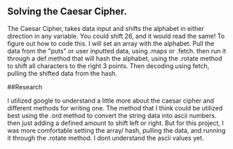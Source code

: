 ## Solving the Caesar Cipher.

 The Caesar Cipher, takes data input and shifts the alphabet in either direction in any variable.  You could shift 26, and it would read the same!  To figure out how to code this.  I will set an array with the alphabet.  Pull the data from the "puts" or user inputted data, using .maps or .fetch.  then run it through a def method that will hash the alphabet, using the .rotate method to shift all characters to the right 3 points.  Then decoding using fetch, pulling the shifted data from the hash. 

 ##Research

 I utilized google to understand a little more about the caesar cipher and different methods for writing one.  The method that I think could be utilized best using the .ord method to convert the string data into ascii numbers.  then just adding a defined amount to shift left or right.  But for this project, I was more comfortable setting the array/ hash, pulling the data, and running it through the .rotate method. I dont understand the ascii values yet.  
